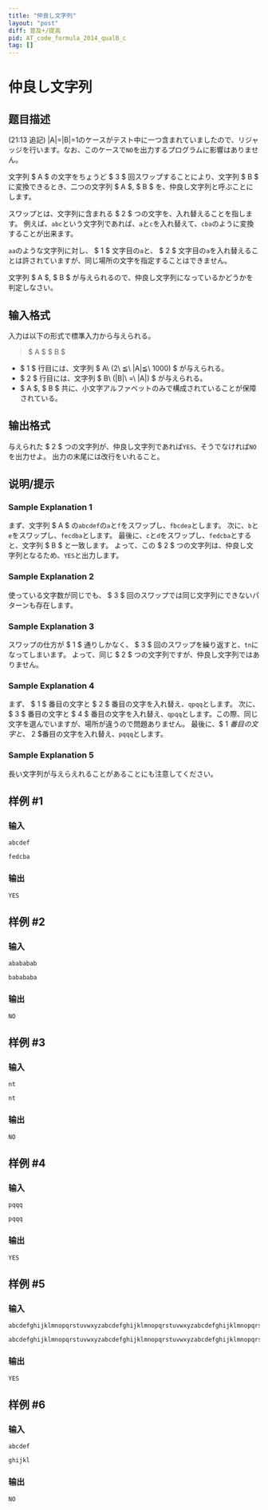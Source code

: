 ```yaml
---
title: "仲良し文字列"
layout: "post"
diff: 普及+/提高
pid: AT_code_formula_2014_qualB_c
tag: []
---
```


# 仲良し文字列

## 题目描述

[problemUrl]: https://atcoder.jp/contests/code-formula-2014-qualb/tasks/code_formula_2014_qualB_c

(21:13 追記) |A|=|B|=1のケースがテスト中に一つ含まれていましたので、リジャッジを行います。なお、このケースで`NO`を出力するプログラムに影響はありません。

文字列 $ A $ の文字をちょうど $ 3 $ 回スワップすることにより、文字列 $ B $ に変換できるとき、二つの文字列 $ A $, $ B $ を、仲良し文字列と呼ぶことにします。

スワップとは、文字列に含まれる $ 2 $ つの文字を、入れ替えることを指します。 例えば、`abc`という文字列であれば、`a`と`c`を入れ替えて、`cba`のように変換することが出来ます。

`aa`のような文字列に対し、 $ 1 $ 文字目の`a`と、 $ 2 $ 文字目の`a`を入れ替えることは許されていますが、同じ場所の文字を指定することはできません。

文字列 $ A $, $ B $ が与えられるので、仲良し文字列になっているかどうかを判定しなさい。

## 输入格式

入力は以下の形式で標準入力から与えられる。

> $ A $ $ B $

- $ 1 $ 行目には、文字列 $ A\ (2\ ≦\ |A|≦\ 1000) $ が与えられる。
- $ 2 $ 行目には、文字列 $ B\ (|B|\ =\ |A|) $ が与えられる。
- $ A $, $ B $ 共に、小文字アルファベットのみで構成されていることが保障されている。

## 输出格式

与えられた $ 2 $ つの文字列が、仲良し文字列であれば`YES`、そうでなければ`NO`を出力せよ。 出力の末尾には改行をいれること。

## 说明/提示

### Sample Explanation 1

まず、文字列 $ A $ の`abcdef`の`a`と`f`をスワップし、`fbcdea`とします。 次に、`b`と`e`をスワップし、`fecdba`とします。 最後に、`c`と`d`をスワップし、`fedcba`とすると、文字列 $ B $ と一致します。 よって、この $ 2 $ つの文字列は、仲良し文字列となるため、`YES`と出力します。

### Sample Explanation 2

使っている文字数が同じでも、 $ 3 $ 回のスワップでは同じ文字列にできないパターンも存在します。

### Sample Explanation 3

スワップの仕方が $ 1 $ 通りしかなく、 $ 3 $ 回のスワップを繰り返すと、`tn`になってしまいます。 よって、同じ $ 2 $ つの文字列ですが、仲良し文字列ではありません。

### Sample Explanation 4

まず、 $ 1 $ 番目の文字と $ 2 $ 番目の文字を入れ替え、`qpqq`とします。 次に、 $ 3 $ 番目の文字と $ 4 $ 番目の文字を入れ替え、`qpqq`とします。この際、同じ文字を選んでいますが、場所が違うので問題ありません。 最後に、$ 1 $番目の文字と、$ 2 $番目の文字を入れ替え、`pqqq`とします。

### Sample Explanation 5

長い文字列が与えらえれることがあることにも注意してください。

## 样例 #1

### 输入

```
abcdef
fedcba
```

### 输出

```
YES
```

## 样例 #2

### 输入

```
abababab
babababa
```

### 输出

```
NO
```

## 样例 #3

### 输入

```
nt
nt
```

### 输出

```
NO
```

## 样例 #4

### 输入

```
pqqq
pqqq
```

### 输出

```
YES
```

## 样例 #5

### 输入

```
abcdefghijklmnopqrstuvwxyzabcdefghijklmnopqrstuvwxyzabcdefghijklmnopqrstuvxyzw
abcdefghijklmnopqrstuvwxyzabcdefghijklmnopqrstuvwxyzabcdefghijklmnopqrstuvwxyz
```

### 输出

```
YES
```

## 样例 #6

### 输入

```
abcdef
ghijkl
```

### 输出

```
NO
```

